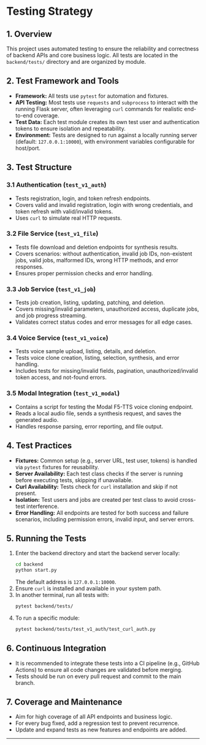 # Testing Strategy

## 1. Overview
This project uses automated testing to ensure the reliability and correctness of backend APIs and core business logic. All tests are located in the `backend/tests/` directory and are organized by module.

## 2. Test Framework and Tools
- **Framework:** All tests use `pytest` for automation and fixtures.
- **API Testing:** Most tests use `requests` and `subprocess` to interact with the running Flask server, often leveraging `curl` commands for realistic end-to-end coverage.
- **Test Data:** Each test module creates its own test user and authentication tokens to ensure isolation and repeatability.
- **Environment:** Tests are designed to run against a locally running server (default: `127.0.0.1:10000`), with environment variables configurable for host/port.

## 3. Test Structure

### 3.1 Authentication (`test_v1_auth`)
- Tests registration, login, and token refresh endpoints.
- Covers valid and invalid registration, login with wrong credentials, and token refresh with valid/invalid tokens.
- Uses `curl` to simulate real HTTP requests.

### 3.2 File Service (`test_v1_file`)
- Tests file download and deletion endpoints for synthesis results.
- Covers scenarios: without authentication, invalid job IDs, non-existent jobs, valid jobs, malformed IDs, wrong HTTP methods, and error responses.
- Ensures proper permission checks and error handling.

### 3.3 Job Service (`test_v1_job`)
- Tests job creation, listing, updating, patching, and deletion.
- Covers missing/invalid parameters, unauthorized access, duplicate jobs, and job progress streaming.
- Validates correct status codes and error messages for all edge cases.

### 3.4 Voice Service (`test_v1_voice`)
- Tests voice sample upload, listing, details, and deletion.
- Tests voice clone creation, listing, selection, synthesis, and error handling.
- Includes tests for missing/invalid fields, pagination, unauthorized/invalid token access, and not-found errors.

### 3.5 Modal Integration (`test_v1_modal`)
- Contains a script for testing the Modal F5-TTS voice cloning endpoint.
- Reads a local audio file, sends a synthesis request, and saves the generated audio.
- Handles response parsing, error reporting, and file output.

## 4. Test Practices
- **Fixtures:** Common setup (e.g., server URL, test user, tokens) is handled via `pytest` fixtures for reusability.
- **Server Availability:** Each test class checks if the server is running before executing tests, skipping if unavailable.
- **Curl Availability:** Tests check for `curl` installation and skip if not present.
- **Isolation:** Test users and jobs are created per test class to avoid cross-test interference.
- **Error Handling:** All endpoints are tested for both success and failure scenarios, including permission errors, invalid input, and server errors.

## 5. Running the Tests
1. Enter the backend directory and start the backend server locally:
   ```bash
   cd backend
   python start.py
   ```
   The default address is `127.0.0.1:10000`.
2. Ensure `curl` is installed and available in your system path.
3. In another terminal, run all tests with:
   ```bash
   pytest backend/tests/
   ```
4. To run a specific module:
   ```bash
   pytest backend/tests/test_v1_auth/test_curl_auth.py
   ```

## 6. Continuous Integration
- It is recommended to integrate these tests into a CI pipeline (e.g., GitHub Actions) to ensure all code changes are validated before merging.
- Tests should be run on every pull request and commit to the main branch.

## 7. Coverage and Maintenance
- Aim for high coverage of all API endpoints and business logic.
- For every bug fixed, add a regression test to prevent recurrence.
- Update and expand tests as new features and endpoints are added.

--- 